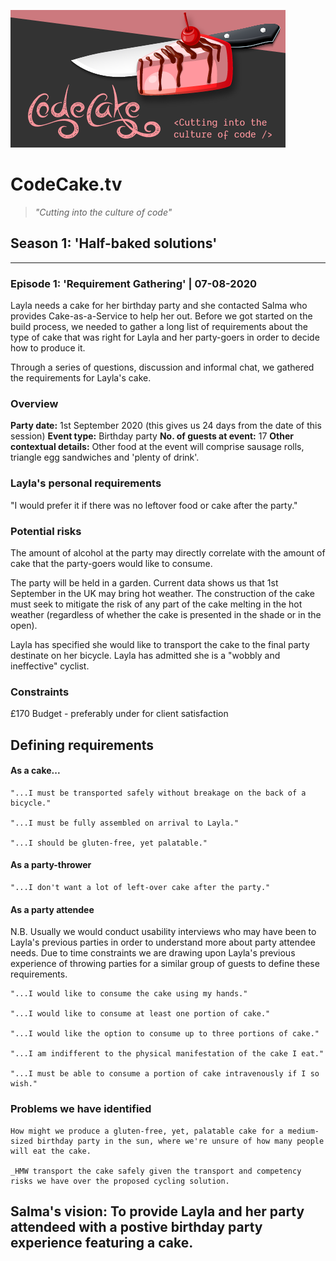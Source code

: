 ![codeCake.tv](../assets/codecake.png)

# CodeCake.tv

> _"Cutting into the culture of code"_

## Season 1: 'Half-baked solutions'

---

### Episode 1: 'Requirement Gathering' | 07-08-2020

Layla needs a cake for her birthday party and she contacted Salma who provides Cake-as-a-Service to help her out. Before we got started on the build process, we needed to gather a long list of requirements about the type of cake that was right for Layla and her party-goers in order to decide how to produce it.

Through a series of questions, discussion and informal chat, we gathered the requirements for Layla's cake.

### Overview

**Party date:** 1st September 2020 (this gives us 24 days from the date of this session)
**Event type:** Birthday party
**No. of guests at event:** 17
**Other contextual details:** Other food at the event will comprise sausage rolls, triangle egg sandwiches and 'plenty of drink'.

### Layla's personal requirements

"I would prefer it if there was no leftover food or cake after the party."

### Potential risks

The amount of alcohol at the party may directly correlate with the amount of cake that the party-goers would like to consume.

The party will be held in a garden. Current data shows us that 1st September in the UK may bring hot weather. The construction of the cake must seek to mitigate the risk of any part of the cake melting in the hot weather (regardless of whether the cake is presented in the shade or in the open).

Layla has specified she would like to transport the cake to the final party destinate on her bicycle. Layla has admitted she is a "wobbly and ineffective" cyclist.

### Constraints

£170 Budget - preferably under for client satisfaction

## Defining requirements

#### As a cake...

```
"...I must be transported safely without breakage on the back of a bicycle."

"...I must be fully assembled on arrival to Layla."

"...I should be gluten-free, yet palatable."
```

#### As a party-thrower

```
"...I don't want a lot of left-over cake after the party."
```

#### As a party attendee

N.B. Usually we would conduct usability interviews who may have been to Layla's previous parties in order to understand more about party attendee needs. Due to time constraints we are drawing upon Layla's previous experience of throwing parties for a similar group of guests to define these requirements.

```
"...I would like to consume the cake using my hands."

"...I would like to consume at least one portion of cake."

"...I would like the option to consume up to three portions of cake."

"...I am indifferent to the physical manifestation of the cake I eat."

"...I must be able to consume a portion of cake intravenously if I so wish."
```

### Problems we have identified

```
How might we produce a gluten-free, yet, palatable cake for a medium-sized birthday party in the sun, where we're unsure of how many people will eat the cake.

_HMW transport the cake safely given the transport and competency risks we have over the proposed cycling solution.
```

## Salma's vision: To provide Layla and her party attendeed with a postive birthday party experience featuring a cake.
